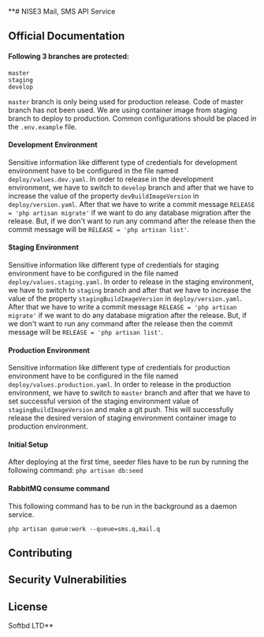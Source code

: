 **# NISE3 Mail, SMS  API Service

## Official Documentation

#### Following 3 branches are protected:
```shell
master
staging
develop
```
```master``` branch is only being used for production release.
Code of master branch has not been used. We are using container image from staging branch to deploy to production.
Common configurations should be placed in the ```.env.example``` file.

#### Development Environment
Sensitive information like different type of credentials for development environment have to be configured in the file named ```deploy/values.dev.yaml```.
In order to release in the development environment, we have to switch to ```develop``` branch and after that we have to increase the value of the property ```devBuildImageVersion``` in ```deploy/version.yaml```.
After that we have to write a commit message ```RELEASE = 'php artisan migrate'``` if we want to do any database migration after the release. But, if we don't
want to run any command after the release then the commit message will be ```RELEASE = 'php artisan list'```.

#### Staging Environment
Sensitive information like different type of credentials for staging environment have to be configured in the file named ```deploy/values.staging.yaml```.
In order to release in the staging environment, we have to switch to ```staging``` branch and after that  we have to increase the value of the property ```stagingBuildImageVersion``` in ```deploy/version.yaml```.
After that we have to write a commit message ```RELEASE = 'php artisan migrate'``` if we want to do any database migration after the release. But, if we don't
want to run any command after the release then the commit message will be ```RELEASE = 'php artisan list'```.

#### Production Environment
Sensitive information like different type of credentials for production environment have to be configured in the file named ```deploy/values.production.yaml```.
In order to release in the production environment, we have to switch to ```master``` branch and after that  we have to set successful version of the staging environment value of ```stagingBuildImageVersion``` and
make a git push. This will successfully release the desired version of staging environment container image to production environment.

#### Initial Setup
After deploying at the first time, seeder files have to be run by running the following command:
```php artisan db:seed```

#### RabbitMQ consume command
This following command has to be run in the background as a daemon service.
```shell
php artisan queue:work --queue=sms.q,mail.q
```

## Contributing

## Security Vulnerabilities

## License
Softbd LTD**

